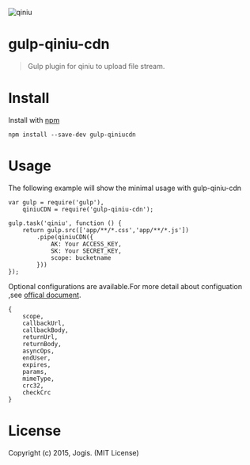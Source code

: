 ![qiniu](http://assets.qiniu.com/qiniu-409x220.png)
# gulp-qiniu-cdn

> Gulp plugin for qiniu to upload file stream.

# Install

Install with [npm](https://npmjs.org/)

```
npm install --save-dev gulp-qiniucdn
```

# Usage

The following example will show the minimal usage with gulp-qiniu-cdn

```
var gulp = require('gulp'),
    qiniuCDN = require('gulp-qiniu-cdn');

gulp.task('qiniu', function () {
    return gulp.src(['app/**/*.css','app/**/*.js'])
        .pipe(qiniuCDN({
            AK: Your ACCESS_KEY,
            SK: Your SECRET_KEY,
            scope: bucketname
        }))
});
```

Optional configurations are available.For more detail about configuation ,see [offical document](http://developer.qiniu.com/docs/v6/sdk/nodejs-sdk.html).

```
{
    scope,
    callbackUrl,
    callbackBody,
    returnUrl,
    returnBody,
    asyncOps,
    endUser,
    expires,
    params,
    mimeType,
    crc32,
    checkCrc
}
```

# License
Copyright (c) 2015, Jogis. (MIT License)
